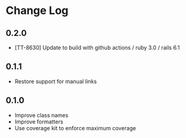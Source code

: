 # Change Log

## 0.2.0

- [TT-8630] Update to build with github actions / ruby 3.0 / rails 6.1

## 0.1.1

* Restore support for manual links

## 0.1.0

* Improve class names
* Improve formatters
* Use coverage kit to enforce maximum coverage
